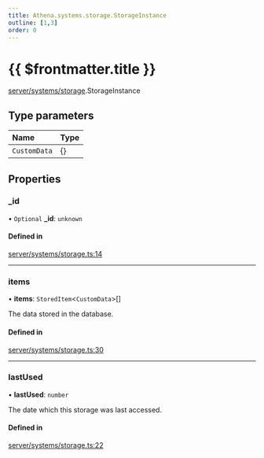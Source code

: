 ```yaml
---
title: Athena.systems.storage.StorageInstance
outline: [1,3]
order: 0
---
```


# {{ $frontmatter.title }}


[server/systems/storage](../modules/server_systems_storage.md).StorageInstance

## Type parameters

| Name | Type |
| :------ | :------ |
| `CustomData` | {} |

## Properties

### \_id

• `Optional` **\_id**: `unknown`

#### Defined in

[server/systems/storage.ts:14](https://github.com/Stuyk/altv-athena/blob/6375486/src/core/server/systems/storage.ts#L14)

___

### items

• **items**: `StoredItem`<`CustomData`\>[]

The data stored in the database.

#### Defined in

[server/systems/storage.ts:30](https://github.com/Stuyk/altv-athena/blob/6375486/src/core/server/systems/storage.ts#L30)

___

### lastUsed

• **lastUsed**: `number`

The date which this storage was last accessed.

#### Defined in

[server/systems/storage.ts:22](https://github.com/Stuyk/altv-athena/blob/6375486/src/core/server/systems/storage.ts#L22)

